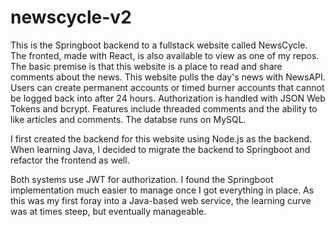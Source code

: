 # newscycle-v2

This is the Springboot backend to a fullstack website called NewsCycle. The fronted, made with React, is also available to view as one of my repos. 
The basic premise is that this website is a place to read and share 
comments about the news. This website pulls the day's news with NewsAPI. Users can create permanent accounts or timed 
burner accounts that cannot be logged back into after 24 hours. Authorization is handled with JSON Web Tokens and bcrypt. 
Features include threaded comments and the ability to like articles and comments. The databse runs on MySQL. 

I first created the backend for this website using Node.js as the backend. When learning Java, I decided to migrate the 
backend to Springboot and refactor the frontend as well.  

Both systems use JWT for authorization. I found the Springboot implementation much easier to manage once I got everything in place. 
As this was my first foray into a Java-based web service, the learning curve was at times steep, but eventually manageable. 

